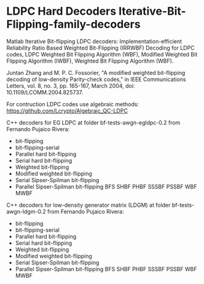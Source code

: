 # LDPC Hard Decoders Iterative-Bit-Flipping-family-decoders
Matlab Iterative Bit-flipping LDPC decoders: Implementation-efficient Reliability Ratio Based Weighted Bit-Flipping (IRRWBF) Decoding for LDPC codes, LDPC Weighted Bit Flipping Algorithm (WBF), Modified Weighted Bit Flipping Algorithm (IWBF), Weighted Bit Flipping Algorithm (WBF).  


Juntan Zhang and M. P. C. Fossorier, "A modified weighted bit-flipping decoding of low-density Parity-check codes," in IEEE Communications Letters, vol. 8, no. 3, pp. 165-167, March 2004, doi: 10.1109/LCOMM.2004.825737.

For contruction LDPC codes use algebraic methods: https://github.com/Lcrypto/Algebraic_QC-LDPC 

C++ decoders for EG LDPC at folder bf-tests-awgn-egldpc-0.2 from Fernando Pujaico Rivera: 
* bit-flipping
 * bit-flipping-serial
 * Parallel hard bit-flipping
 * Serial hard bit-flipping
 * Weighted bit-flipping
 * Modified weighted bit-flipping
 * Serial Sipser-Spilman bit-flipping
 * Parallel Sipser-Spilman bit-flipping
BFS SHBF PHBF SSSBF PSSBF WBF MWBF

C++ decoders for  low-density generator matrix (LDGM)  at folder bf-tests-awgn-ldgm-0.2 from Fernando Pujaico Rivera: 
* bit-flipping
 * bit-flipping-serial
 * Parallel hard bit-flipping
 * Serial hard bit-flipping
 * Weighted bit-flipping
 * Modified weighted bit-flipping
 * Serial Sipser-Spilman bit-flipping
 * Parallel Sipser-Spilman bit-flipping
BFS SHBF PHBF SSSBF PSSBF WBF MWBF
